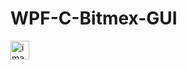 # WPF-C-Bitmex-GUI
<img width="30px" src=".BitmexGUI/Views/Screenshot%202024-08-13%20154103.png" alt="image_name png" />
